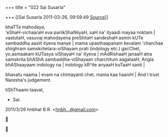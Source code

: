 +++
title = "022 Sai Susarla"

+++
[[Sai Susarla	2011-03-26, 09:59:49 [Source](https://groups.google.com/g/samskrita/c/EBpErRW_-yU)]]



bhaTTa mahodaya,  
'eShaH-vichaaraH eva pariikShaNiiyaH, saH na' ityaadi mayaa noktam \| vastutaH, vasuvaj mahodayena preShitaH sandeshaH asmin kUTe sambaddha aasiit ityeva manye \| mama upasthaapanam kevalam 'charchaa shiighram samskritetara-viShayam prati (indology etc.) gacChet, yo.asmaakam kUTasya viShayaH na' ityeva \| mAdRishaaH janaaH atra samskrita bhAShA sambaddha-viShayaan charchitum aagataaH, Angla bhAShaayaam indology na \| indology kR^ite anyaaH kuTaaH santi \|  
  
bhavatu naama \| evam na chintayanti chet, mama kaa haaniH \| And I trust Naresha's judgement.  
  
tiShThaami taavat,  
- Sai.  
  

2011/3/26 hnbhat B.R. \<[hnbh...@gmail.com]()\>  





